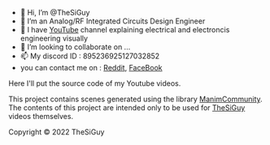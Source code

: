 - 👋 Hi, I’m @TheSiGuy
- 👀 I’m an Analog/RF Integrated Circuits Design Engineer
- 🌱 I have [YouTube](https://www.youtube.com/c/TheSiGuyEN) channel explaining electrical and electroncis engineering visually
- 💞️ I’m looking to collaborate on ...
- 📫 My discord ID : 895236925127032852
- you can contact me on : [Reddit](https://www.reddit.com/user/The_SiGuy), [FaceBook](https://www.facebook.com/thesiguyEN)

Here I'll put the source code of my Youtube videos.

This project contains scenes generated using the library [ManimCommunity](https://github.com/ManimCommunity/manim).
The contents of this project are intended only to be used for [TheSiGuy](https://www.youtube.com/c/TheSiGuyEN) videos themselves.

Copyright © 2022 TheSiGuy





